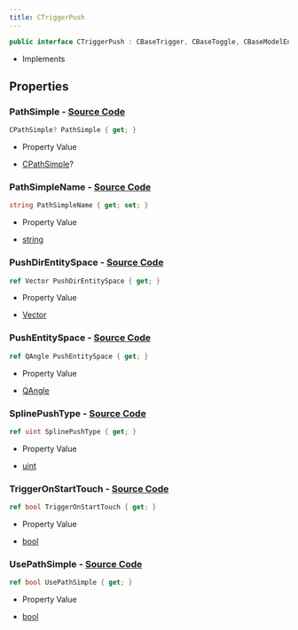 ```yaml
---
title: CTriggerPush
---
```


```csharp
public interface CTriggerPush : CBaseTrigger, CBaseToggle, CBaseModelEntity, CBaseEntity, CEntityInstance, ISchemaClass<CEntityInstance>, ISchemaClass<CBaseEntity>, ISchemaClass<CBaseModelEntity>, ISchemaClass<CBaseToggle>, ISchemaClass<CBaseTrigger>, ISchemaClass<CTriggerPush>, ISchemaField, ISchemaClass, INativeHandle
```

- Implements

## Properties

### **PathSimple** - [Source Code](https://github.com/swiftly-solution/swiftlys2/blob/main/managed/src/SwiftlyS2.Generated/Schemas/Interfaces/CTriggerPush.cs#L26)

```csharp
CPathSimple? PathSimple { get; }
```

- Property Value

- [CPathSimple](/docs/api/shared/schemadefinitions/cpathsimple)?

### **PathSimpleName** - [Source Code](https://github.com/swiftly-solution/swiftlys2/blob/main/managed/src/SwiftlyS2.Generated/Schemas/Interfaces/CTriggerPush.cs#L24)

```csharp
string PathSimpleName { get; set; }
```

- Property Value

- [string](https://learn.microsoft.com/dotnet/api/system.string)

### **PushDirEntitySpace** - [Source Code](https://github.com/swiftly-solution/swiftlys2/blob/main/managed/src/SwiftlyS2.Generated/Schemas/Interfaces/CTriggerPush.cs#L18)

```csharp
ref Vector PushDirEntitySpace { get; }
```

- Property Value

- [Vector](/docs/api/shared/natives/vector)

### **PushEntitySpace** - [Source Code](https://github.com/swiftly-solution/swiftlys2/blob/main/managed/src/SwiftlyS2.Generated/Schemas/Interfaces/CTriggerPush.cs#L16)

```csharp
ref QAngle PushEntitySpace { get; }
```

- Property Value

- [QAngle](/docs/api/shared/natives/qangle)

### **SplinePushType** - [Source Code](https://github.com/swiftly-solution/swiftlys2/blob/main/managed/src/SwiftlyS2.Generated/Schemas/Interfaces/CTriggerPush.cs#L28)

```csharp
ref uint SplinePushType { get; }
```

- Property Value

- [uint](https://learn.microsoft.com/dotnet/api/system.uint32)

### **TriggerOnStartTouch** - [Source Code](https://github.com/swiftly-solution/swiftlys2/blob/main/managed/src/SwiftlyS2.Generated/Schemas/Interfaces/CTriggerPush.cs#L20)

```csharp
ref bool TriggerOnStartTouch { get; }
```

- Property Value

- [bool](https://learn.microsoft.com/dotnet/api/system.boolean)

### **UsePathSimple** - [Source Code](https://github.com/swiftly-solution/swiftlys2/blob/main/managed/src/SwiftlyS2.Generated/Schemas/Interfaces/CTriggerPush.cs#L22)

```csharp
ref bool UsePathSimple { get; }
```

- Property Value

- [bool](https://learn.microsoft.com/dotnet/api/system.boolean)

